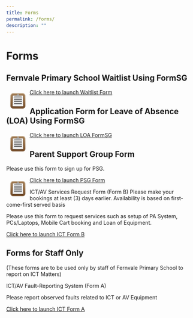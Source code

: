 ```yaml
---
title: Forms
permalink: /forms/
description: ""
---
```

# Forms

## Fernvale Primary School Waitlist Using FormSG

 <img style="width:8%; float:left;padding:11px" src="/images/Forms-Icon.png"> <a target="_blank" href="https://go.gov.sg/fvps-waitlist">Click here to launch Waitlist Form</a>


## Application Form for Leave of Absence (LOA) Using FormSG

 <img style="width:8%; float:left;padding:11px" src="/images/Forms-Icon.png"> <a target="_blank" href="https://go.gov.sg/fvps-loa">Click here to launch LOA FormSG</a>

## Parent Support Group Form

Please use this form to sign up for PSG.  

<img style="width:8%; float:left;padding:11px" src="/images/Forms-Icon.png"> <a target="_blank" href="https://go.gov.sg/fvps-psg-signup">Click here to launch PSG Form</a>
  

ICT/AV Services Request Form (Form B)    Please make your bookings at least (3) days earlier. Availability is based on first-come-first served basis 


Please use this form to request services such as setup of PA System, PCs/Laptops, Mobile Cart booking and Loan of Equipment.&nbsp;&nbsp; &nbsp; &nbsp;  

[Click here to launch ICT Form&nbsp;B](http://forms.cwp.gov.sg/fernvalepri/FormVOATA)  

  

## Forms for Staff Only


(These forms are to be used only by staff of Fernvale Primary School to report on ICT Matters)


ICT/AV Fault-Reporting System&nbsp;(Form A)


Please report observed faults related to ICT or AV Equipment

[Click here to launch ICT Form A](https://forms.cwp.gov.sg/fernvalepri/FormKQOJ8)
